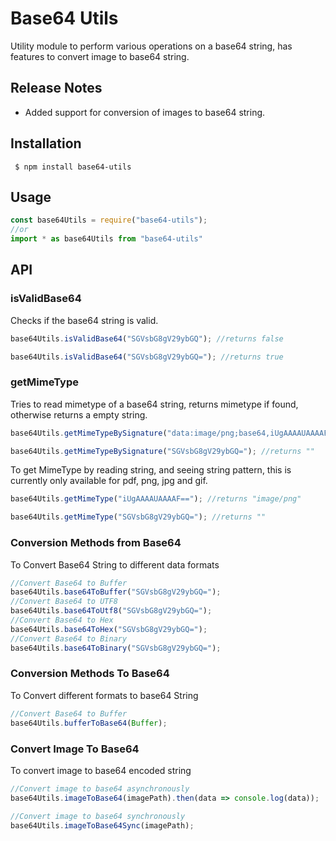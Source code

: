 
# Base64 Utils

Utility module to perform various operations on a base64 string, has features to convert image to base64 string.

## Release Notes
*   Added support for conversion of images to base64 string.
## Installation

```
 $ npm install base64-utils 
 ```

 ## Usage

 ```js
 const base64Utils = require("base64-utils");
//or
import * as base64Utils from "base64-utils"
```

## API

### isValidBase64
Checks if the base64 string is valid.

```js
base64Utils.isValidBase64("SGVsbG8gV29ybGQ"); //returns false

base64Utils.isValidBase64("SGVsbG8gV29ybGQ="); //returns true
```
### getMimeType
Tries to read mimetype of a base64 string, returns mimetype if found, otherwise returns a empty string.

```js
base64Utils.getMimeTypeBySignature("data:image/png;base64,iUgAAAAUAAAAF=="); //returns "image/png"

base64Utils.getMimeTypeBySignature("SGVsbG8gV29ybGQ="); //returns ""
```

To get MimeType by reading string, and seeing string pattern, this is currently only available for pdf, png, jpg and gif.
```js
base64Utils.getMimeType("iUgAAAAUAAAAF=="); //returns "image/png"

base64Utils.getMimeType("SGVsbG8gV29ybGQ="); //returns ""
```
### Conversion Methods from Base64
To Convert Base64 String to different data formats

```js
//Convert Base64 to Buffer
base64Utils.base64ToBuffer("SGVsbG8gV29ybGQ="); 
//Convert Base64 to UTF8
base64Utils.base64ToUtf8("SGVsbG8gV29ybGQ=");
//Convert Base64 to Hex
base64Utils.base64ToHex("SGVsbG8gV29ybGQ="); 
//Convert Base64 to Binary
base64Utils.base64ToBinary("SGVsbG8gV29ybGQ=");   
```

### Conversion Methods To Base64
To Convert different formats to base64 String

```js
//Convert Base64 to Buffer
base64Utils.bufferToBase64(Buffer); 
```
### Convert Image To Base64

To convert image to base64 encoded string

```js
//Convert image to base64 asynchronously 
base64Utils.imageToBase64(imagePath).then(data => console.log(data));

//Convert image to base64 synchronously 
base64Utils.imageToBase64Sync(imagePath);
```